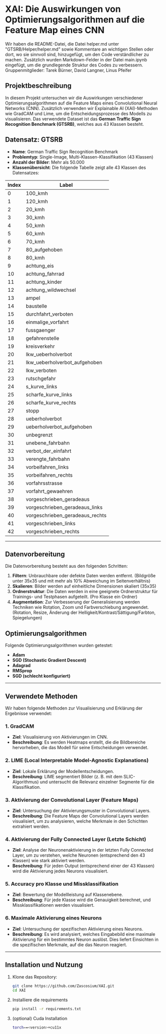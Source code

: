 # XAI: Die Auswirkungen von Optimierungsalgorithmen auf die Feature Map eines CNN
Wir haben die README-Datei, die Datei helper.md unter "GTSRB/Helper/helper.md" sowie Kommentare an wichtigen Stellen oder dort, wo sie sinnvoll sind, hinzugefügt, um den Code verständlicher zu machen. Zusätzlich wurden Markdown-Felder in der Datei main.ipynb eingefügt, um die grundlegende Struktur des Codes zu verbessern.
Gruppenmitglieder:
Tarek Bürner, 
David Langner, 
Linus Pfeifer 

## Projektbeschreibung
In diesem Projekt untersuchen wir die Auswirkungen verschiedener Optimierungsalgorithmen auf die Feature Maps eines Convolutional Neural Networks (CNN). Zusätzlich verwenden wir Explainable AI (XAI)-Methoden wie GradCAM und Lime, um die Entscheidungsprozesse des Modells zu visualisieren. Das verwendete Dataset ist das **German Traffic Sign Recognition Benchmark (GTSRB)**, welches aus 43 Klassen besteht.

## Datensatz: GTSRB
- **Name**: German Traffic Sign Recognition Benchmark
- **Problemtyp**: Single-Image, Multi-Klassen-Klassifikation (43 Klassen)
- **Anzahl der Bilder**: Mehr als 50.000
- **Klassenübersicht**: Die folgende Tabelle zeigt alle 43 Klassen des Datensatzes:

| Index | Label                              |
|-------|------------------------------------|
| 0     | 100_kmh                            |
| 1     | 120_kmh                            |
| 2     | 20_kmh                             |
| 3     | 30_kmh                             |
| 4     | 50_kmh                             |
| 5     | 60_kmh                             |
| 6     | 70_kmh                             |
| 7     | 80_aufgehoben                      |
| 8     | 80_kmh                             |
| 9     | achtung_eis                        |
| 10    | achtung_fahrrad                    |
| 11    | achtung_kinder                     |
| 12    | achtung_wildwechsel                |
| 13    | ampel                              |
| 14    | baustelle                          |
| 15    | durchfahrt_verboten                |
| 16    | einmalige_vorfahrt                 |
| 17    | fussgaenger                        |
| 18    | gefahrenstelle                     |
| 19    | kreisverkehr                       |
| 20    | lkw_ueberholverbot                 |
| 21    | lkw_ueberholverbot_aufgehoben      |
| 22    | lkw_verboten                       |
| 23    | rutschgefahr                       |
| 24    | s_kurve_links                      |
| 25    | scharfe_kurve_links                |
| 26    | scharfe_kurve_rechts               |
| 27    | stopp                              |
| 28    | ueberholverbot                     |
| 29    | ueberholverbot_aufgehoben          |
| 30    | unbegrenzt                         |
| 31    | unebene_fahrbahn                   |
| 32    | verbot_der_einfahrt                |
| 33    | verengte_fahrbahn                  |
| 34    | vorbeifahren_links                 |
| 35    | vorbeifahren_rechts                |
| 36    | vorfahrsstrasse                    |
| 37    | vorfahrt_gewaehren                 |
| 38    | vorgeschrieben_geradeaus           |
| 39    | vorgeschrieben_geradeaus_links     |
| 40    | vorgeschrieben_geradeaus_rechts    |
| 41    | vorgeschrieben_links               |
| 42    | vorgeschrieben_rechts              |

---

## Datenvorbereitung
Die Datenvorbereitung besteht aus den folgenden Schritten:
1. **Filtern**: Unbrauchbare oder defekte Daten werden entfernt. (Bildgröße unter 35x35 und mit mehr als 10% Abweichung im Seitenverhältnis)
2. **Skalieren**: Bilder werden auf einheitliche Dimensionen skaliert (35x35)
3. **Ordnerstruktur**: Die Daten werden in eine geeignete Ordnerstruktur für Trainings- und Testphasen aufgeteilt. (Pro Klasse ein Ordner)
4. **Augmentation**: Zur Verbesserung der Generalisierung werden Techniken wie Rotation, Zoom und Farbverschiebung angewendet. (Rotation, Resize, Änderung der Helligkeit/Kontrast/Sättigung/Farbton, Spiegelungen)

## Optimierungsalgorithmen
Folgende Optimierungsalgorithmen wurden getestet:
- **Adam**
- **SGD (Stochastic Gradient Descent)**
- **Adagrad**
- **RMSprop**
- **SGD (schlecht konfiguriert)**

---

## Verwendete Methoden
Wir haben folgende Methoden zur Visualisierung und Erklärung der Ergebnisse verwendet:

### 1. GradCAM
- **Ziel**: Visualisierung von Aktivierungen im CNN.
- **Beschreibung**: Es werden Heatmaps erstellt, die die Bildbereiche hervorheben, die das Modell für seine Entscheidungen verwendet.

### 2. LIME (Local Interpretable Model-Agnostic Explanations)
- **Ziel**: Lokale Erklärung der Modellentscheidungen.
- **Beschreibung**: LIME segmentiert Bilder (z. B. mit dem SLIC-Algorithmus) und untersucht die Relevanz einzelner Segmente für die Klassifikation.

### 3. Aktivierung der Convolutional Layer (Feature Maps)
- **Ziel**: Untersuchung der Aktivierungsmuster in Convolutional Layers.
- **Beschreibung**: Die Feature Maps der Convolutional Layers werden visualisiert, um zu analysieren, welche Merkmale in den Schichten extrahiert werden.

### 4. Aktivierung der Fully Connected Layer (Letzte Schicht)
- **Ziel**: Analyse der Neuronenaktivierung in der letzten Fully Connected Layer, um zu verstehen, welche Neuronen (entsprechend den 43 Klassen) wie stark aktiviert werden.
- **Beschreibung**: Für jeden Output (entsprechend einer der 43 Klassen) wird die Aktivierung jedes Neurons visualisiert.

### 5. Accuracy pro Klasse und Missklassifikation
- **Ziel**: Bewertung der Modellleistung auf Klassenebene.
- **Beschreibung**: Für jede Klasse wird die Genauigkeit berechnet, und Missklassifikationen werden visualisiert.

### 6. Maximale Aktivierung eines Neurons
- **Ziel**: Untersuchung der spezifischen Aktivierung eines Neurons.
- **Beschreibung**: Es wird analysiert, welches Eingabebild eine maximale Aktivierung für ein bestimmtes Neuron auslöst. Dies liefert Einsichten in die spezifischen Merkmale, auf die das Neuron reagiert.
---

## Installation und Nutzung

1. Klone das Repository:
   ```bash
   git clone https://github.com/Zascosium/XAI.git
   cd XAI
2. Installiere die requirements
    ```bash
    pip install -r requirements.txt
3. (optional) Cuda Installation
    ```bash
    torch==<version>+cu11x
